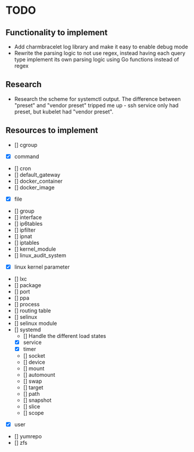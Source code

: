 # TODO
## Functionality to implement
- Add charmbracelet log library and make it easy to enable debug mode
- Rewrite the parsing logic to not use regex, instead having each query type
  implement its own parsing logic using Go functions instead of regex
## Research
- Research the scheme for systemctl output. The difference between "preset" and
  "vendor preset" tripped me up - ssh service only had preset, but kubelet had
  "vendor preset".
## Resources to implement
- [] cgroup
- [x] command
- [] cron
- [] default_gateway
- [] docker_container
- [] docker_image
- [x] file
- [] group
- [] interface
- [] ip6tables
- [] ipfilter
- [] ipnat
- [] iptables
- [] kernel_module
- [] linux_audit_system
- [x] linux kernel parameter
- [] lxc
- [] package
- [] port
- [] ppa
- [] process
- [] routing table
- [] selinux
- [] selinux module
- [] systemd
    - [] Handle the different load states
    - [x] service
    - [x] timer
    - [] socket
    - [] device
    - [] mount
    - [] automount
    - [] swap
    - [] target
    - [] path
    - [] snapshot
    - [] slice
    - [] scope
- [x] user
- [] yumrepo
- [] zfs
